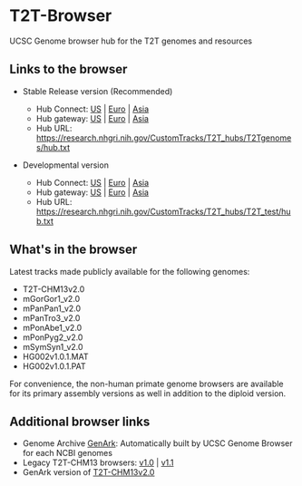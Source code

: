 # T2T-Browser
UCSC Genome browser hub for the T2T genomes and resources

## Links to the browser

- Stable Release version (Recommended)
  - Hub Connect: [US](https://genome.ucsc.edu/cgi-bin/hgHubConnect?hgHub_do_redirect=on&hgHubConnect.remakeTrackHub=on&hgHub_do_firstDb=1&hubUrl=https://research.nhgri.nih.gov/CustomTracks/T2T_hubs/T2Tgenomes/hub.txt)
   | [Euro](https://genome-euro.ucsc.edu/cgi-bin/hgHubConnect?hgHub_do_redirect=on&hgHubConnect.remakeTrackHub=on&hgHub_do_firstDb=1&hubUrl=https://research.nhgri.nih.gov/CustomTracks/T2T_hubs/T2Tgenomes/hub.txt)
   | [Asia](https://genome-asia.ucsc.edu/cgi-bin/hgHubConnect?hgHub_do_redirect=on&hgHubConnect.remakeTrackHub=on&hgHub_do_firstDb=1&hubUrl=https://research.nhgri.nih.gov/CustomTracks/T2T_hubs/T2Tgenomes/hub.txt)
  - Hub gateway: [US](http://genome.ucsc.edu/cgi-bin/hgGateway?genome=T2T-CHM13v2.0&hubUtl=https://research.nhgri.nih.gov/CustomTracks/T2Tgenomes/T2Tgenomes/hub.txt)
    | [Euro](http://genome-euro.ucsc.edu/cgi-bin/hgGateway?genome=T2T-CHM13v2.0&hubUtl=https://research.nhgri.nih.gov/CustomTracks/T2Tgenomes/T2Tgenomes/hub.txt)
    | [Asia](http://genome-asia.ucsc.edu/cgi-bin/hgGateway?genome=T2T-CHM13v2.0&hubUtl=https://research.nhgri.nih.gov/CustomTracks/T2Tgenomes/T2Tgenomes/hub.txt) 
  - Hub URL: https://research.nhgri.nih.gov/CustomTracks/T2T_hubs/T2Tgenomes/hub.txt

- Developmental version
  - Hub Connect: [US](https://genome.ucsc.edu/cgi-bin/hgHubConnect?hgHub_do_redirect=on&hgHubConnect.remakeTrackHub=on&hgHub_do_firstDb=1&hubUrl=https://research.nhgri.nih.gov/CustomTracks/T2T_hubs/T2T_test/hub.txt)
    | [Euro](https://genome-euro.ucsc.edu/cgi-bin/hgHubConnect?hgHub_do_redirect=on&hgHubConnect.remakeTrackHub=on&hgHub_do_firstDb=1&hubUrl=https://research.nhgri.nih.gov/CustomTracks/T2T_hubs/T2T_test/hub.txt)
    | [Asia](https://genome-asia.ucsc.edu/cgi-bin/hgHubConnect?hgHub_do_redirect=on&hgHubConnect.remakeTrackHub=on&hgHub_do_firstDb=1&hubUrl=https://research.nhgri.nih.gov/CustomTracks/T2T_hubs/T2T_test/hub.txt)
  - Hub gateway: [US](http://genome.ucsc.edu/cgi-bin/hgTracks?genome=T2T-CHM13v2.0&hubUrl=https://research.nhgri.nih.gov/CustomTracks/T2T_hubs/T2T_test/hub.txt)
    | [Euro](http://genome-euro.ucsc.edu/cgi-bin/hgTracks?genome=T2T-CHM13v2.0&hubUrl=https://research.nhgri.nih.gov/CustomTracks/T2T_hubs/T2T_test/hub.txt)
    | [Asia](http://genome-asia.ucsc.edu/cgi-bin/hgTracks?genome=T2T-CHM13v2.0&hubUrl=https://research.nhgri.nih.gov/CustomTracks/T2T_hubs/T2T_test/hub.txt)
  - Hub URL: https://research.nhgri.nih.gov/CustomTracks/T2T_hubs/T2T_test/hub.txt
  
## What's in the browser
Latest tracks made publicly available for the following genomes:
- T2T-CHM13v2.0
- mGorGor1_v2.0
- mPanPan1_v2.0
- mPanTro3_v2.0
- mPonAbe1_v2.0
- mPonPyg2_v2.0
- mSymSyn1_v2.0
- HG002v1.0.1.MAT
- HG002v1.0.1.PAT

For convenience, the non-human primate genome browsers are available for its primary assembly versions as well in addition to the diploid version.

## Additional browser links
- Genome Archive [GenArk](https://hgdownload.soe.ucsc.edu/hubs/): Automatically built by UCSC Genome Browser for each NCBI genomes
- Legacy T2T-CHM13 browsers: [v1.0](http://genome.ucsc.edu/cgi-bin/hgTracks?genome=t2t-chm13-v1.0&hubUrl=http://t2t.gi.ucsc.edu/chm13/hub/hub.txt) | [v1.1](http://genome.ucsc.edu/cgi-bin/hgTracks?genome=t2t-chm13-v1.1&hubUrl=http://t2t.gi.ucsc.edu/chm13/hub/hub.txt)
- GenArk version of [T2T-CHM13v2.0](https://genome.ucsc.edu/h/GCA_009914755.4)
